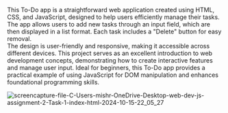 This To-Do app is a straightforward web application created using HTML, CSS, and 
JavaScript, designed to help users efficiently manage their tasks. The app allows 
users to add new tasks through an input field, which are then displayed in a list 
format. Each task includes a "Delete" button for easy removal.  
The design is user-friendly and responsive, making it accessible across different 
devices. This project serves as an excellent introduction to web development concepts, demonstrating how to create interactive features and manage user 
input. Ideal for beginners, this To-Do app provides a practical example of using 
JavaScript for DOM manipulation and enhances foundational programming skills. 



![screencapture-file-C-Users-mishr-OneDrive-Desktop-web-dev-js-assignment-2-Task-1-index-html-2024-10-15-22_05_27](https://github.com/user-attachments/assets/fa816bf3-d58d-40ed-89b2-c3ea90cb0992)
